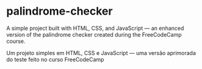 # palindrome-checker


A simple project built with HTML, CSS, and JavaScript — an enhanced version of the palindrome checker created during the FreeCodeCamp course.

Um projeto simples em HTML, CSS e JavaScript — uma versão aprimorada do teste feito no curso FreeCodeCamp
